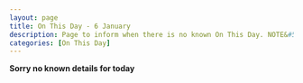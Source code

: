 ```yaml
---
layout: page
title: On This Day - 6 January
description: Page to inform when there is no known On This Day. NOTE&#58; There may still be comments.
categories: [On This Day]
---
```


**Sorry no known details for today**

